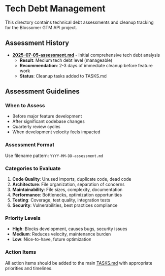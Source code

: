 # Tech Debt Management

This directory contains technical debt assessments and cleanup tracking for the Blossomer GTM API project.

## Assessment History

- **[2025-07-05-assessment.md](./2025-07-05-assessment.md)** - Initial comprehensive tech debt analysis
  - **Result**: Medium tech debt level (manageable)
  - **Recommendation**: 2-3 days of immediate cleanup before feature work
  - **Status**: Cleanup tasks added to TASKS.md

## Assessment Guidelines

### When to Assess
- Before major feature development
- After significant codebase changes
- Quarterly review cycles
- When development velocity feels impacted

### Assessment Format
Use filename pattern: `YYYY-MM-DD-assessment.md`

### Categories to Evaluate
1. **Code Quality**: Unused imports, duplicate code, dead code
2. **Architecture**: File organization, separation of concerns
3. **Maintainability**: File sizes, complexity, documentation
4. **Performance**: Bottlenecks, optimization opportunities
5. **Testing**: Coverage, test quality, integration tests
6. **Security**: Vulnerabilities, best practices compliance

### Priority Levels
- **High**: Blocks development, causes bugs, security issues
- **Medium**: Reduces velocity, maintenance burden
- **Low**: Nice-to-have, future optimization

### Action Items
All action items should be added to the main [TASKS.md](../TASKS.md) with appropriate priorities and timelines.